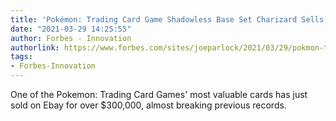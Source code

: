 ```yaml
---
title: 'Pokémon: Trading Card Game Shadowless Base Set Charizard Sells For Over $300,000'
date: "2021-03-29 14:25:55"
author: Forbes - Innovation
authorlink: https://www.forbes.com/sites/joeparlock/2021/03/29/pokmon-trading-card-game-shadowless-base-set-charizard-sells-for-over-300000/
tags:
- Forbes-Innovation
---
```

One of the Pokemon: Trading Card Games' most valuable cards has just sold on Ebay for over $300,000, almost breaking previous records.